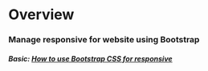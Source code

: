 # Overview
### Manage responsive for website using Bootstrap
##### Basic: [How to use Bootstrap CSS for responsive](https://csc.edu.vn/lap-trinh-va-csdl/tin-tuc/kien-thuc-lap-trinh/su-dung-bootstrap-de-tao-giao-dien-cho-trang-web-ho-tro-responsive-162)
